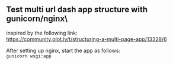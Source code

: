 ## Test multi url dash app structure with gunicorn/nginx\

inspired by the following link:\
https://community.plot.ly/t/structuring-a-multi-page-app/13328/6

After setting up nginx, start the app as follows:\
`gunicorn wsgi:app`
